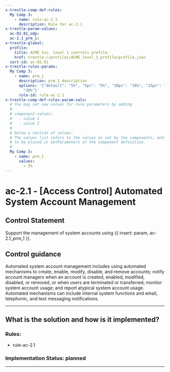 ```yaml
---
x-trestle-comp-def-rules:
  My Comp 3:
    - name: rule-ac-2.1
      description: Rule for ac-2.1
x-trestle-param-values:
  ac-02.01_odp:
  ac-2.1_prm_1:
x-trestle-global:
  profile:
    title: ACME Inc. level 1 controls profile.
    href: trestle://profiles/ACME_level_1_profile/profile.json
  sort-id: ac-02.01
x-trestle-rules-params:
  My Comp 3:
    - name: prm_1
      description: prm_1 description
      options: '{"default": "5%", "5pc": "5%", "10pc": "10%", "15pc": "15%", "20pc":
        "20%"}'
      rule-id: rule-ac-2.1
x-trestle-comp-def-rules-param-vals:
  # You may set new values for rule parameters by adding
  #
  # component-values:
  #   - value 1
  #   - value 2
  #
  # below a section of values:
  # The values list refers to the values as set by the components, and the component-values are the new values
  # to be placed in SetParameters of the component definition.
  #
  My Comp 3:
    - name: prm_1
      values:
        - 5%
---
```


# ac-2.1 - \[Access Control\] Automated System Account Management

## Control Statement

Support the management of system accounts using {{ insert: param, ac-2.1_prm_1 }}.

## Control guidance

Automated system account management includes using automated mechanisms to create, enable, modify, disable, and remove accounts; notify account managers when an account is created, enabled, modified, disabled, or removed, or when users are terminated or transferred; monitor system account usage; and report atypical system account usage. Automated mechanisms can include internal system functions and email, telephonic, and text messaging notifications.

______________________________________________________________________

## What is the solution and how is it implemented?

<!-- For implementation status enter one of: implemented, partial, planned, alternative, not-applicable -->

<!-- Note that the list of rules under ### Rules: is read-only and changes will not be captured after assembly to JSON -->

<!-- Add control implementation description here for control: ac-2.1 -->

### Rules:

  - rule-ac-2.1

### Implementation Status: planned

______________________________________________________________________
